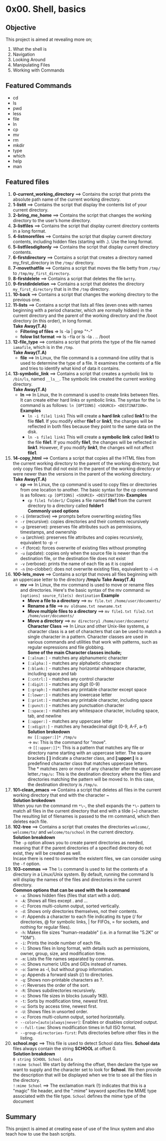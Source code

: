 # 0x00. Shell, basics

## Objective
This project is aimed at revealing more on;
1. What the shell is
2. Navigation
3. Looking Around
4. Manipulating Files
5. Working with Commands

## Featured Commands
* cd
* ls
* pwd
* less
* file
* ln
* cp
* mv
* rm
* mkdir
* type
* which
* help
* man

## Featured files
1. **0-current_working_directory** ==> Contains the script that prints the absolute path name of the current working directory.  
2. **1-listit** ==> Contains the script that display the contents list of your current directory.  
3. **2-bring_me_home** ==> Contains the script that changes the working directory to the user’s home directory.  
4. **3-listfiles** ==> Contains the script that display current directory contents in a long format.  
5. **4-listmorefiles** ==> Contains the script that display current directory contents, including hidden files (starting with .). Use the long format.  
6. **5-listfilesdigitonly** ==> Contains the script that display current directory contents.  
7. **6-firstdirectory** ==> Contains a script that creates a directory named my_first_directory in the `/tmp/` directory.  
8. **7-movethatfile** ==> Contains a script that moves the file betty from `/tmp/` to `/tmp/my_first_directory`.  
9. **8-firstdelete** ==> Contains a script that deletes the file `betty`.
10. **9-firstdirdeletion** ==> Contains a script that deletes the directory `my_first_directory` that is in the `/tmp` directory.  
11. **10-back** ==> Contains a script that changes the working directory to the previous one.
12. **11-lists** ==> Contains a script that lists all files (even ones with names beginning with a period character, which are normally hidden) in the current directory and the parent of the working directory and the /boot directory (in this order), in long format.  
**Take Away(T.A)**
	* **Filtering of files** => ls -la | grep "^-"
	* **folow list format** ==> ls -`f`la or ls -la . .. /boot
13. **12-file_type** ==> contains a script that prints the type of the file named `iamafile`, which is in the `/tmp`.  
**Take Away(T.A)**
	* **file** ==> In Linux, the file command is a command-line utility that is used to determine the type of a file. It examines the contents of a file and tries to identify what kind of data it contains.
14. **13-symbolic_link** ==> Contains a script that creates a symbolic link to `/bin/ls`, named `__ls__`. The symbolic link created the current working directory.  
**Take Away(T.A)**
	* **ln** ==> In Linux, the ln command is used to create links between files. It can create either hard links or symbolic links. The syntax for the `ln` command is as follows: `ln [OPTIONS] <SOURCE> <DESTINATION>`.  
	**Examples**  
		* `ln -i file1 link1`
		This will create a **hard link** called **link1** to the file **file1**. If you modify either **file1** or **link1**, the changes will be reflected in both files because they point to the same data on the disk.
		* `ln -s file1 link1`
		This will create a **symbolic link** called **link1** to the file **file1**. If you modify **file1**, the changes will be reflected in **link1**. However, if you modify **link1**, the changes will not affect **file1**.
15. **14-copy_html** ==> Contians a script that copies all the HTML files from the current working directory to the parent of the working directory, but only copy files that did not exist in the parent of the working directory or were newer than the versions in the parent of the working directory.  
**Take Away(T.A)**
	* **cp** ==> In Linux, the cp command is used to copy files or directories from one location to another. The basic syntax for the cp command is as follows: `cp [OPTIONS] <SOURCE> <DESTINATION>`
	**Examples**
		* `cp file1 folder1/`
		Copies a file named **file1** from the current directory to a directory called **folder1**  
**Commonly used options**
	* `-i` (interactive) ==> prompts before overwriting existing files
	* `-r` (recursive): copies directories and their contents recursively
	* `-p` (preserve): preserves file attributes such as permissions, timestamps, and ownership
	* `-a` (archive): preserves file attributes and copies recursively, equivalent to -p -r
	* `-f` (force): forces overwrite of existing files without prompting
	* `-u` (update): copies only when the source file is newer than the destination file, or the destination file does not exist
	* `-v` (verbose): prints the name of each file as it is copied
	* `-n` (no-clobber): does not overwrite existing files, equivalent to -i -n
16. **100-lets_move** ==> Contains a script that moves all files beginning with an uppercase letter to the directory **/tmp/u**
**Take Away(T.A)**
	* **mv** ==> In Linux, the mv command is used to move or rename files and directories. Here's the basic syntax of the mv command: `mv [options] source_file(s) destination`
	**Example**
		* **Move a file to a directory** ==> `mv file.txt /home/user/documents/`
		* **Rename a file** ==> `mv oldname.txt newname.txt`
		* **Move multiple files to a directory** ==> `mv file1.txt file2.txt /home/user/documents/`
		* **Move a directory** ==> `mv directory1 /home/user/documents/`
**Character Class** ==> In Linux and other Unix-like systems, a character class is a set of characters that can be used to match a single character in a pattern. Character classes are used in various commands and utilities that work with patterns, such as regular expressions and file globbing.  
**Some of the main Character classes include;**
		* `[:alnum:]` - matches any alphanumeric character
		* `[:alpha:]` - matches any alphabetic character
		* `[:blank:]` - matches any horizontal whitespace character, including space and tab
		* `[:cntrl:]` - matches any control character
		* `[:digit:]` - matches any digit (0-9)
		* `[:graph:]` - matches any printable character except space
		* `[:lower:]` - matches any lowercase letter
		* `[:print:]` - matches any printable character, including space
		* `[:punct:]` - matches any punctuation character
		* `[:space:]` - matches any whitespace character, including space, tab, and newline
		* `[:upper:]` - matches any uppercase letter
		* `[:xdigit:]` - matches any hexadecimal digit (0-9, A-F, a-f)  
**Solution brokedown**  
`mv [[:upper:]]* /tmp/u`  
-> `mv`: This is the command for "move".  
-> `[[:upper:]]*`: This is a pattern that matches any file or directory name starting with an uppercase letter. The square brackets **[ ]** indicate a character class, and **[:upper:]** is a predefined character class that matches uppercase letters.  
The * matches zero or more of any character after the uppercase letter.`/tmp/u:` This is the destination directory where the files and directories matching the pattern will be moved to. In this case, the destination directory is `/tmp/u`.
17. **101-clean_emacs** ==> Contains a script that deletes all files in the current working directory that end with the character ~  
**Solution brokedown**  
When you run the command rm `*\~`, the shell expands the `*\~` pattern to match all files in the current directory that end with a tilde (~) character. The resulting list of filenames is passed to the rm command, which then deletes each file.
18. **102-tree** ==> Contains a script that creates the directories `welcome/`, `welcome/to/` and `welcome/to/school` in the current directory.  
**Solution breakdown**  
The `-p` option allows you to create parent directories as needed, meaning that if the parent directories of a specified directory do not exist, they will be created as well.  
Incase there is need to ovewrite the existent files, we can consider using the `-f` option.  
19. **103-commas** ==> The `ls` command is used to list the contents of a directory in a Linux/Unix system. By default, running the command ls will display the names of the files and directories in the current directory.  
**Common options that can be used with the ls command**
	* `-a`: Shows hidden files (files that start with a dot).
	* `-A`: Shows all files except . and ...
	* `-C`: Forces multi-column output, sorted vertically.
	* `-d`: Shows only directories themselves, not their contents.
	* `-F`: Appends a character to each file indicating its type (/ for directories, @ for symbolic links, | for FIFOs, = for sockets, and nothing for regular files).
	* `-h`: Makes file sizes "human-readable" (i.e. in a format like "5.2K" or "10M").
	* `-i`: Prints the inode number of each file.
	* `-l`: Shows files in long format, with details such as permissions, owner, group, size, and modification time.
	* `-m`: Lists the file names separated by commas.
	* `-n`: Shows numeric UIDs and GIDs instead of names.
	* `-o`: Same as -l, but without group information.
	* `-p`: Appends a forward slash (/) to directories.
	* `-q`: Shows non-printable characters as ?.
	* `-r`: Reverses the order of the sort.
	* `-R`: Shows subdirectories recursively.
	* `-s`: Shows file sizes in blocks (usually 1KB).
	* `-t`: Sorts by modification time, newest first.
	* `-u`: Sorts by access time, newest first.
	* `-U`: Shows files in unsorted order.
	* `-x`: Forces multi-column output, sorted horizontally.
	* `--color=[auto|always|never]`: Enables or disables colorized output.
	* `--full-time`: Shows modification times in full ISO format.
	* `--group-directories-first`: Puts directories before other files in the listing.
20. **school.mgc** ==> This file is used to detect School data files. **School data** files always contain the string **SCHOOL** at offset 0.  
**Solution breakdown**  
`0 string SCHOOL School data`  
`!:mime School` 
We start by defining the offset, then declare the type we want to supply and the character set to look for **School**. We then provide the description that will be displayed when we trie to see all the files in the directory.  
`!:mime School` ==> The exclamation mark (!) indicates that this is a "magic" file header, and the ":mime" keyword specifies the MIME type associated with the file type. `School` defines the mime type of the document


## Summary
This project is aimed at creating ease of use of the linux system and also teach how to use the bash scripts.

